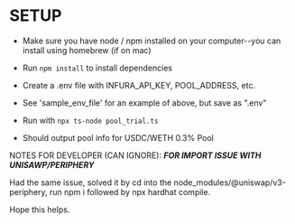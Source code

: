 # SETUP
- Make sure you have node / npm installed on your computer--you can install using homebrew (if on mac)
- Run ```npm install``` to install dependencies
- Create a .env file with INFURA_API_KEY, POOL_ADDRESS, etc.
- See 'sample_env_file' for an example of above, but save as ".env"


- Run with ```npx ts-node pool_trial.ts```
- Should output pool info for USDC/WETH 0.3% Pool





NOTES FOR DEVELOPER (CAN IGNORE):
***FOR IMPORT ISSUE WITH UNISAWP/PERIPHERY***

Had the same issue, solved it by cd into the node_modules/@uniswap/v3-periphery, run npm i followed by npx hardhat compile.

Hope this helps.

